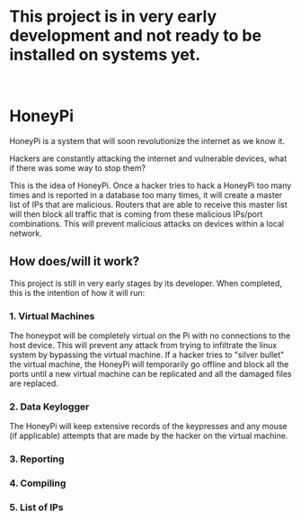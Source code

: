 <h1>This project is in very early development and not ready to be installed on systems yet.</h1>

</br>
<h1>HoneyPi</h1>
<p>HoneyPi is a system that will soon revolutionize the internet as we know it. </p>
<p>Hackers are constantly attacking the internet and vulnerable devices, what if there was some way to stop them?</p>
<p>This is the idea of HoneyPi. Once a hacker tries to hack a HoneyPi too many times and is reported in a database too many times, it will create a master list of IPs that are malicious. Routers that are able to receive this master list will then block all traffic that is coming from these malicious IPs/port combinations. This will prevent malicious attacks on devices within a local network.</p>

<h2>How does/will it work?</h2>
<p>This project is still in very early stages by its developer. When completed, this is the intention of how it will run:</p>
<h3>1. Virtual Machines</h3>
<p>The honeypot will be completely virtual on the Pi with no connections to the host device. This will prevent any attack from trying to infiltrate the linux system by bypassing the virtual machine. If a hacker tries to "silver bullet" the virtual machine, the HoneyPi will temporarily go offline and block all the ports until a new virtual machine can be replicated and all the damaged files are replaced.</p>
<h3>2. Data Keylogger</h3>
<p>The HoneyPi will keep extensive records of the keypresses and any mouse (if applicable) attempts that are made by the hacker on the virtual machine.</p>
<h3>3. Reporting</h3>
<h3>4. Compiling</h3>
<h3>5. List of IPs</h3>
<p></p>
